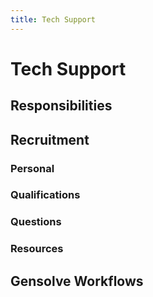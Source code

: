 ```yaml
---
title: Tech Support
---
```


# Tech Support

## Responsibilities

## Recruitment

### Personal

### Qualifications

### Questions

### Resources

## Gensolve Workflows